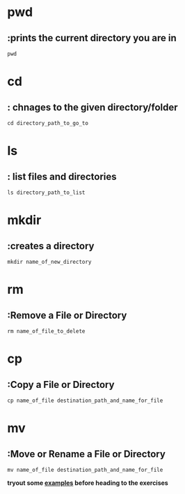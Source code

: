 # pwd
## :prints the current directory you are in
    pwd
# cd 
## : chnages to the given directory/folder
    cd directory_path_to_go_to
# ls 
## : list files and directories
    ls directory_path_to_list
# mkdir 
## :creates a directory
    mkdir name_of_new_directory
# rm  
## :Remove a File or Directory
    rm name_of_file_to_delete

# cp 
## :Copy a File or Directory
    cp name_of_file destination_path_and_name_for_file
# mv 
## :Move or Rename a File or Directory
    mv name_of_file destination_path_and_name_for_file

**tryout some [examples](https://github.com/ROT101/learn_something/blob/main/linux%20basics/navigation_and_file_managing/2_navigation_and_file_managment.md) before heading to the exercises**

